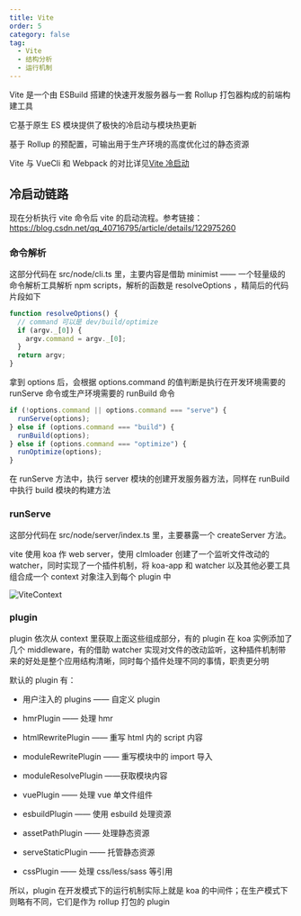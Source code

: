 ```yaml
---
title: Vite
order: 5
category: false
tag:
  - Vite
  - 结构分析
  - 运行机制
---
```


Vite 是一个由 ESBuild 搭建的快速开发服务器与一套 Rollup 打包器构成的前端构建工具

它基于原生 ES 模块提供了极快的冷启动与模块热更新

基于 Rollup 的预配置，可输出用于生产环境的高度优化过的静态资源

Vite 与 VueCli 和 Webpack 的对比详见[Vite 冷启动](../vue3/2-创建工程.html#优秀的冷启动)

## 冷启动链路

现在分析执行 vite 命令后 vite 的启动流程。参考链接：https://blog.csdn.net/qq_40716795/article/details/122975260

### 命令解析

这部分代码在 src/node/cli.ts 里，主要内容是借助 minimist —— 一个轻量级的命令解析工具解析 npm scripts，解析的函数是 resolveOptions ，精简后的代码片段如下

```ts
function resolveOptions() {
  // command 可以是 dev/build/optimize
  if (argv._[0]) {
    argv.command = argv._[0];
  }
  return argv;
}
```

拿到 options 后，会根据 options.command 的值判断是执行在开发环境需要的 runServe 命令或生产环境需要的 runBuild 命令

```ts
if (!options.command || options.command === "serve") {
  runServe(options);
} else if (options.command === "build") {
  runBuild(options);
} else if (options.command === "optimize") {
  runOptimize(options);
}
```

在 runServe 方法中，执行 server 模块的创建开发服务器方法，同样在 runBuild 中执行 build 模块的构建方法

### runServe

这部分代码在 src/node/server/index.ts 里，主要暴露一个 createServer 方法。

vite 使用 koa 作 web server，使用 clmloader 创建了一个监听文件改动的 watcher，同时实现了一个插件机制，将 koa-app 和 watcher 以及其他必要工具组合成一个 context 对象注入到每个 plugin 中

![ViteContext](https://misaka10032.oss-cn-chengdu.aliyuncs.com/Webpack/vite-context.png)

### plugin

plugin 依次从 context 里获取上面这些组成部分，有的 plugin 在 koa 实例添加了几个 middleware，有的借助 watcher 实现对文件的改动监听，这种插件机制带来的好处是整个应用结构清晰，同时每个插件处理不同的事情，职责更分明

默认的 plugin 有：

- 用户注入的 plugins —— 自定义 plugin

- hmrPlugin —— 处理 hmr

- htmlRewritePlugin —— 重写 html 内的 script 内容

- moduleRewritePlugin —— 重写模块中的 import 导入

- moduleResolvePlugin ——获取模块内容

- vuePlugin —— 处理 vue 单文件组件

- esbuildPlugin —— 使用 esbuild 处理资源

- assetPathPlugin —— 处理静态资源

- serveStaticPlugin —— 托管静态资源

- cssPlugin —— 处理 css/less/sass 等引用

所以，plugin 在开发模式下的运行机制实际上就是 koa 的中间件；在生产模式下则略有不同，它们是作为 rollup 打包的 plugin

